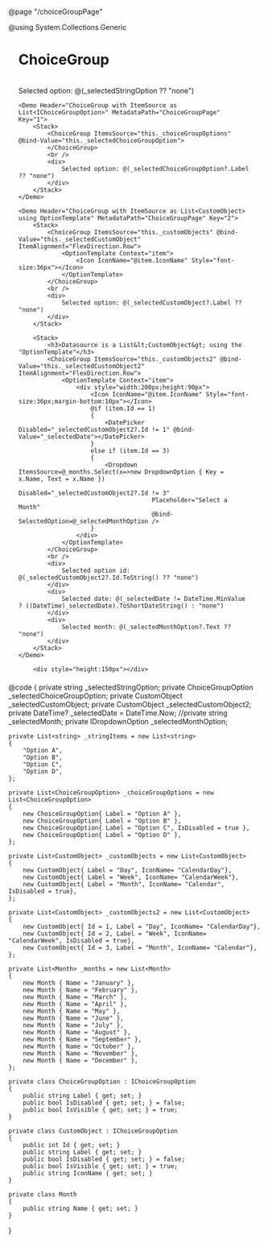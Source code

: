 ﻿@page "/choiceGroupPage"

@using System.Collections.Generic

<div style="margin:20px">
    <h1>ChoiceGroup</h1>
    <Demo Header="ChoiceGroup with ItemSource as List<string>" MetadataPath="ChoiceGroupPage" Key="0">
        <Stack>
            <ChoiceGroup ItemsSource="this._stringItems" @bind-Value="this._selectedStringOption" Required="true">
            </ChoiceGroup>
            <br />
            <div>
                Selected option: @(_selectedStringOption ?? "none")
            </div>
        </Stack>
    </Demo>

    <Demo Header="ChoiceGroup with ItemSource as List<IChoiceGroupOption>" MetadataPath="ChoiceGroupPage" Key="1">
        <Stack>
            <ChoiceGroup ItemsSource="this._choiceGroupOptions" @bind-Value="this._selectedChoiceGroupOption">
            </ChoiceGroup>
            <br />
            <div>
                Selected option: @(_selectedChoiceGroupOption?.Label ?? "none")
            </div>
        </Stack>
    </Demo>

    <Demo Header="ChoiceGroup with ItemSource as List<CustomObject> using OptionTemplate" MetadataPath="ChoiceGroupPage" Key="2">
        <Stack>
            <ChoiceGroup ItemsSource="this._customObjects" @bind-Value="this._selectedCustomObject" ItemAlignment="FlexDirection.Row">
                <OptionTemplate Context="item">
                    <Icon IconName="@item.IconName" Style="font-size:36px"></Icon>
                </OptionTemplate>
            </ChoiceGroup>
            <br />
            <div>
                Selected option: @(_selectedCustomObject?.Label ?? "none")
            </div>
        </Stack>

        <Stack>
            <h3>Datasource is a List&lt;CustomObject&gt; using the "OptionTemplate"</h3>
            <ChoiceGroup ItemsSource="this._customObjects2" @bind-Value="this._selectedCustomObject2" ItemAlignment="FlexDirection.Row">
                <OptionTemplate Context="item">
                    <div style="width:200px;height:90px">
                        <Icon IconName="@item.IconName" Style="font-size:36px;margin-bottom:10px"></Icon>
                        @if (item.Id == 1)
                        {
                            <DatePicker Disabled="_selectedCustomObject2?.Id != 1" @bind-Value="_selectedDate"></DatePicker>
                        }
                        else if (item.Id == 3)
                        {
                            <Dropdown ItemsSource=@_months.Select(x=>new DropdownOption { Key = x.Name, Text = x.Name })
                                         Disabled="_selectedCustomObject2?.Id != 3"
                                         Placeholder="Select a Month"
                                         @bind-SelectedOption=@_selectedMonthOption />
                        }
                    </div>
                </OptionTemplate>
            </ChoiceGroup>
            <br />
            <div>
                Selected option id: @(_selectedCustomObject2?.Id.ToString() ?? "none")
            </div>
            <div>
                Selected date: @(_selectedDate != DateTime.MinValue ? ((DateTime)_selectedDate).ToShortDateString() : "none")
            </div>
            <div>
                Selected month: @(_selectedMonthOption?.Text ?? "none")
            </div>
        </Stack>
    </Demo>

        <div style="height:150px"></div>
</div>

@code {
    private string _selectedStringOption;
    private ChoiceGroupOption _selectedChoiceGroupOption;
    private CustomObject _selectedCustomObject;
    private CustomObject _selectedCustomObject2;
    private DateTime? _selectedDate = DateTime.Now;
    //private string _selectedMonth;
    private IDropdownOption _selectedMonthOption;

    private List<string> _stringItems = new List<string>
    {
        "Option A",
        "Option B",
        "Option C",
        "Option D",
    };

    private List<ChoiceGroupOption> _choiceGroupOptions = new List<ChoiceGroupOption>
    {
        new ChoiceGroupOption{ Label = "Option A" },
        new ChoiceGroupOption{ Label = "Option B" },
        new ChoiceGroupOption{ Label = "Option C", IsDisabled = true },
        new ChoiceGroupOption{ Label = "Option D" },
    };

    private List<CustomObject> _customObjects = new List<CustomObject>
    {
        new CustomObject{ Label = "Day", IconName= "CalendarDay"},
        new CustomObject{ Label = "Week", IconName= "CalendarWeek"},
        new CustomObject{ Label = "Month", IconName= "Calendar", IsDisabled = true},
    };

    private List<CustomObject> _customObjects2 = new List<CustomObject>
    {
        new CustomObject{ Id = 1, Label = "Day", IconName= "CalendarDay"},
        new CustomObject{ Id = 2, Label = "Week", IconName= "CalendarWeek", IsDisabled = true},
        new CustomObject{ Id = 3, Label = "Month", IconName= "Calendar"},
    };

    private List<Month> _months = new List<Month>
    {
        new Month { Name = "January" },
        new Month { Name = "February" },
        new Month { Name = "March" },
        new Month { Name = "April" },
        new Month { Name = "May" },
        new Month { Name = "June" },
        new Month { Name = "July" },
        new Month { Name = "August" },
        new Month { Name = "September" },
        new Month { Name = "October" },
        new Month { Name = "November" },
        new Month { Name = "December" },
    };

    private class ChoiceGroupOption : IChoiceGroupOption
    {
        public string Label { get; set; }
        public bool IsDisabled { get; set; } = false;
        public bool IsVisible { get; set; } = true;
    }

    private class CustomObject : IChoiceGroupOption
    {
        public int Id { get; set; }
        public string Label { get; set; }
        public bool IsDisabled { get; set; } = false;
        public bool IsVisible { get; set; } = true;
        public string IconName { get; set; }
    }

    private class Month
    {
        public string Name { get; set; }
    }
}